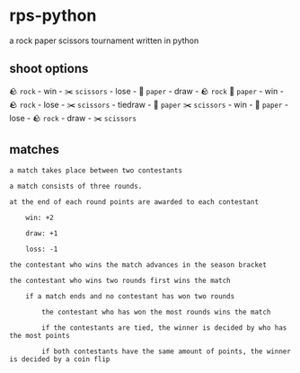 # rps-python
a rock paper scissors tournament written in python

## shoot options
🪨 `rock`
    - win
        - ✂️ `scissors`
    - lose
        - 📄 `paper`
    - draw
        - 🪨 `rock`
📄 `paper`
    - win
        - 🪨 `rock`
    - lose
        - ✂️ `scissors`
    - tiedraw
        - 📄 `paper`
✂️ `scissors`
    - win
        - 📄 `paper`
    - lose
        - 🪨 `rock`
    - draw
        - ✂️ `scissors`

## matches

    a match takes place between two contestants

    a match consists of three rounds.

    at the end of each round points are awarded to each contestant

        win: +2

        draw: +1

        loss: -1

    the contestant who wins the match advances in the season bracket

    the contestant who wins two rounds first wins the match

        if a match ends and no contestant has won two rounds

            the contestant who has won the most rounds wins the match

            if the contestants are tied, the winner is decided by who has the most points

            if both contestants have the same amount of points, the winner is decided by a coin flip